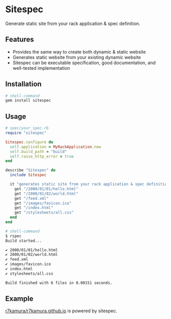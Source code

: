# Sitespec
Generate static site from your rack application & spec definition.

## Features
* Provides the same way to create both dynamic & static website
* Generates static website from your existing dynamic website
* Sitespec can be executable specification, good documentation, and well-tested implementation

## Installation
```sh
# shell-command
gem install sitespec
```

## Usage
```ruby
# spec/your_spec.rb
require "sitespec"

Sitespec.configure do
  self.application = MyRackApplication.new
  self.build_path = "build"
  self.raise_http_error = true
end

describe "Sitespec" do
  include Sitespec

  it "generates static site from your rack application & spec definition" do
    get "/2000/01/01/hello.html"
    get "/2000/01/02/world.html"
    get "/feed.xml"
    get "/images/favicon.ico"
    get "/index.html"
    get "/stylesheets/all.css"
  end
end
```

```sh
# shell-command
$ rspec
Build started...

✔ 2000/01/01/hello.html
✔ 2000/01/02/world.html
✔ feed.xml
✔ images/favicon.ico
✔ index.html
✔ stylesheets/all.css

Build finished with 6 files in 0.00151 seconds.
```

## Example
[r7kamura/r7kamura.github.io](https://github.com/r7kamura/r7kamura.github.io) is powered by sitespec.
